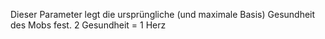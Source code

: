 Dieser Parameter legt die ursprüngliche (und maximale Basis) Gesundheit des Mobs fest. 2 Gesundheit = 1 Herz